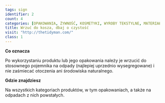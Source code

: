 ```yaml
---
tags: sign
identifier: 2
count: 4
categories: [OPAKOWANIA, ŻYWNOŚĆ, KOSMETYKI, WYROBY TEKSTYLNE, MATERIAŁY BUDOWLANE, URZĄDZENIA ELEKTRYCZNE I ELEKTRONICZNE, ZABAWKI, ODPADY]
title: Wrzuć do kosza, dbaj o czystość
visit: "http://thetidyman.com/"
class: 1
---
```

**Co oznacza**

Po wykorzystaniu produktu lub jego opakowania należy je wrzucić do stosownego pojemnika na odpady (najlepiej uprzednio wysegregowane) i nie zaśmiecać otoczenia ani środowiska naturalnego.

**Gdzie znajdziesz**

Na wszystkich kategoriach produktów, w tym opakowaniach, a także na odpadach z nich powstałych.